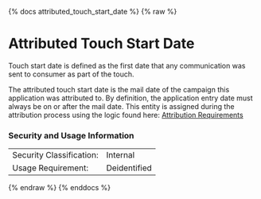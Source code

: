 {% docs attributed_touch_start_date %}
{% raw %}

# Attributed Touch Start Date

Touch start date is defined as the first date that any communication was sent 
to consumer as part of the touch.

The attributed touch start date is the mail date of the campaign this 
application was attributed to. By definition, the application entry date
must always be on or after the mail date. This 
entity is assigned during the attribution process using the 
logic found here: 
[Attribution Requirements](https://aaalife-data.atlassian.net/wiki/spaces/2PA/pages/5166366374/Attribution+2021+Requirements)


### Security and Usage Information
|     |     |
| --- | --- |
| Security Classification: | Internal |
| Usage Requirement:       | Deidentified |

{% endraw %}
{% enddocs %}